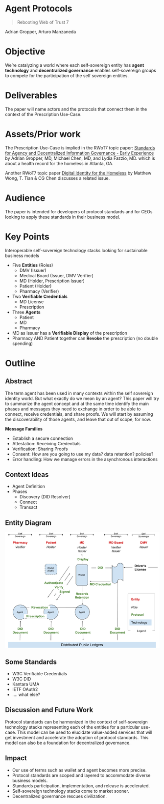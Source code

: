 # Agent Protocols

>Rebooting Web of Trust 7

Adrian Gropper, Arturo Manzaneda

# Objective
We’re catalyzing a world where each self-sovereign entity has **agent technology** and **decentralized governance** 
enables self-sovereign groups to compete for the participation of the self sovereign entities.

# Deliverables
The paper will name actors and the protocols that connect them in the context of the Prescription Use-Case. 

# Assets/Prior work
The Prescription Use-Case is  implied in the RWoT7 topic paper:  [Standards for Agency and Decentralized Information 
Governance - Early Experience](https://github.com/WebOfTrustInfo/rwot7/blob/master/topics-and-advance-readings/standards-for-governance.md)
by Adrian Gropper, MD, Michael Chen, MD, and Lydia Fazzio, MD. which is about a health 
record for the homeless in Atlanta, GA. 

Another RWoT7 topic paper [Digital Identity for the Homeless](https://github.com/WebOfTrustInfo/rwot7/blob/master/topics-and-advance-readings/Digital-Identity-for-the-Homeless.md) 
by Matthew Wong, T. Tian & CG Chen discusses a related issue.

# Audience
The paper is intended for developers of protocol standards and for CEOs looking to apply these standards in their 
business model.

# Key Points
Interoperable self-sovereign technology stacks looking for sustainable business models
* Five **Entities** (Roles)
    * DMV (Issuer)
    * Medical Board (Issuer, DMV Verifier)
    * MD (Holder, Prescription Issuer)
    * Patient (Holder)
    * Pharmacy (Verifier)
* Two **Verifiable Credentials**
    * MD License
    * Prescription
* Three **Agents**
    * Patient
    * MD
    * Pharmacy
* MD as Issuer has a **Verifiable Display** of the prescription
* Pharmacy AND Patient together can **Revoke** the prescription (no double spending)

# Outline

## Abstract
The term agent has been used in many contexts within the self sovereign identity world. But what exactly do we mean by 
an agent? This paper will try to summarize the agent concept and at the same time identify the main phases and messages
they need to exchange in order to be able to connect, receive credentials, and share proofs. We will start by assuming 
the discoverability of those agents, and leave that out of scope, for now.

**Message Families**
* Establish a secure connection
* Attestation: Receiving Credentials
* Verification: Sharing Proofs
* Consent: How are you going to use my data? data retention? policies?
* Error handling: How we manage errors in the asynchronous interactions

## Context Ideas
* Agent Definition
* Phases
    * Discovery (DID Resolver)
    * Connect
    * Transact

## Entity Diagram

![Example Diagram](images/AgentProtocolsExampleDiagram.png)

## Some Standards
* W3C Verifiable Credentials
* W3C DID
* Kantara UMA
* IETF OAuth2
* …. what else?

## Discussion and Future Work
Protocol standards can be harmonized in the context of self-sovereign technology stacks representing each of the 
entities for a particular use-case. This model can be used to elucidate value-added services that will get investment 
and accelerate the adoption of protocol standards. This model can also be a foundation for decentralized governance.

## Impact
* Our use of terms such as wallet and agent becomes more precise.
* Protocol standards are scoped and layered to accommodate diverse business models.
* Standards participation, implementation, and release is accelerated.
* Self-sovereign technology stacks come to market sooner.
* Decentralized governance rescues civilization.
